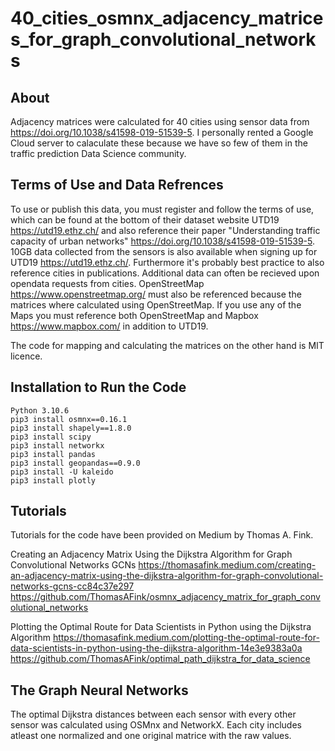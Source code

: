 # 40_cities_osmnx_adjacency_matrices_for_graph_convolutional_networks

## About

Adjacency matrices were calculated for 40 cities using sensor data from https://doi.org/10.1038/s41598-019-51539-5. I personally rented a Google Cloud server to calaculate these because we have so few of them in the traffic prediction Data Science community.

## Terms of Use and Data Refrences

To use or publish this data, you must register and follow the terms of use, which can be found at the bottom of their dataset website UTD19 https://utd19.ethz.ch/ and also reference their paper "Understanding traffic capacity of urban networks" https://doi.org/10.1038/s41598-019-51539-5. 10GB data collected from the sensors is also available when signing up for UTD19 https://utd19.ethz.ch/. Furthermore it's probably best practice to also reference cities in publications. Additional data can often be recieved upon opendata requests from cities. OpenStreetMap https://www.openstreetmap.org/ must also be referenced because the matrices where calculated using OpenStreetMap. If you use any of the Maps you must reference both OpenStreetMap and Mapbox https://www.mapbox.com/ in addition to UTD19.

The code for mapping and calculating the matrices on the other hand is MIT licence. 

## Installation to Run the Code

    Python 3.10.6
    pip3 install osmnx==0.16.1
    pip3 install shapely==1.8.0
    pip3 install scipy
    pip3 install networkx
    pip3 install pandas
    pip3 install geopandas==0.9.0
    pip3 install -U kaleido
    pip3 install plotly

## Tutorials
Tutorials for the code have been provided on Medium by Thomas A. Fink.

Creating an Adjacency Matrix Using the Dijkstra Algorithm for Graph Convolutional Networks GCNs
https://thomasafink.medium.com/creating-an-adjacency-matrix-using-the-dijkstra-algorithm-for-graph-convolutional-networks-gcns-cc84c37e297
https://github.com/ThomasAFink/osmnx_adjacency_matrix_for_graph_convolutional_networks


Plotting the Optimal Route for Data Scientists in Python using the Dijkstra Algorithm
https://thomasafink.medium.com/plotting-the-optimal-route-for-data-scientists-in-python-using-the-dijkstra-algorithm-14e3e9383a0a
https://github.com/ThomasAFink/optimal_path_dijkstra_for_data_science

## The Graph Neural Networks
The optimal Dijkstra distances between each sensor with every other sensor was calculated using OSMnx and NetworkX. Each city includes atleast one normalized and one original matrice with the raw values.
